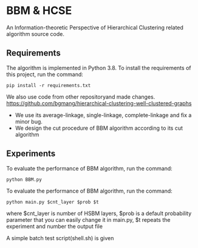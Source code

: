 # BBM & HCSE
An Information-theoretic Perspective of Hierarchical Clustering related algorithm source code.
## Requirements 
The algorithm is implemented in Python 3.8.
To install the requirements of this project, run the command:

```shell
pip install -r requirements.txt
```
We also use code from other repositoryand made changes.
https://github.com/bgmang/hierarchical-clustering-well-clustered-graphs
- We use its average-linkage, single-linkage, complete-linkage and fix a minor bug.
- We design the cut procedure of BBM algorithm according to its cut algorithm


## Experiments
To evaluate the performance of BBM algorithm,  run the command:
```eval
python BBM.py
```
To evaluate the performance of BBM algorithm, run the command:
```shell
python main.py $cnt_layer $prob $t
```
where $cnt_layer is number of HSBM layers, $prob is a default  probability parameter that you can easily change it in main.py, $t repeats the experiment and number the output file 

A simple batch test script(shell.sh) is given

 
